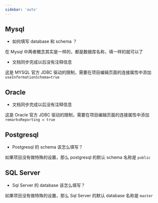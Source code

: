 ```yaml
---
sidebar: 'auto'
---
```


## Mysql

- 如何填写 database 和 schema ？

在 Mysql 中两者概念其实是一样的，都是数据库名称，填一样的就可以了

- 文档同步完成以后没有注释信息

这是 MYSQL 官方 JDBC 驱动的限制，需要在项目编辑页面的连接属性中添加 `useInformationSchema=true`

## Oracle
- 文档同步完成以后没有注释信息

这是 Oracle 官方 JDBC 驱动的限制，需要在项目编辑页面的连接属性中添加 `remarksReporting = true`


## Postgresql
- Postgresql 的 schema 该怎么填写？

如果项目没有做特殊的设置，那么 postgresql 的默认 schema 名称是 `public`

## SQL Server
- Sql Server 的 database 该怎么填写？

如果项目没有做特殊的设置，那么 Sql Server 的默认 database 名称是 `master`
